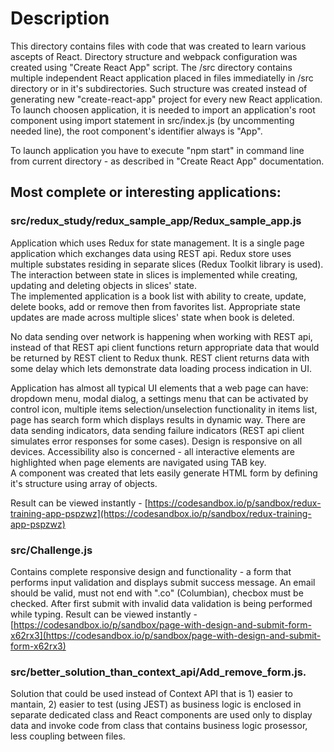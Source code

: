 






# Description
This directory contains files with code that was created to learn various ascepts of React. Directory structure and
webpack configuration was created using "Create React App" script. The /src directory contains multiple independent React application placed 
in files immediatelly in /src directory or in it's subdirectories. Such structure was created instead of generating new "create-react-app" project for every new React application. To launch choosen application, it is needed to import an application's root component using import statement in src/index.js (by uncommenting needed line), the root component's identifier always is "App".

To launch application you have to execute "npm start" in command line from current directory - as described in "Create React App" documentation.

## Most complete or interesting applications:

### src/redux_study/redux_sample_app/Redux_sample_app.js
Application which uses Redux for state management. It is a single page application which exchanges data using REST api. Redux store
uses multiple substates residing in separate slices (Redux Toolkit library is used). The interaction between state in slices is
implemented while creating, updating and deleting objects in slices' state.\
The implemented application is a book list with ability to create, update, delete books, add or remove then from favorites list. 
Appropriate state updates are made across multiple slices' state when book is deleted.

No data sending over network is happening when working with REST api, instead of that REST api client functions return appropriate data
that would be returned by REST client to Redux thunk. REST client returns data with some delay which lets demonstrate data loading
process indication in UI.

Application has almost all typical UI elements that a web page can have: dropdown menu, modal dialog, a settings menu that can be
activated by control icon, multiple items selection/unselection functionality in items list, page has search form which displays results in dynamic way. There are data sending indicators, data sending failure indicators (REST api client simulates error responses for some cases).
Design is responsive on all devices. Accessibility also is concerned - all interactive elements are highlighted when page elements are
navigated using TAB key.\
A component was created that lets easily generate HTML form by defining it's structure using array of objects.


Result can be viewed instantly - [https://codesandbox.io/p/sandbox/redux-training-app-pspzwz](https://codesandbox.io/p/sandbox/redux-training-app-pspzwz)


### src/Challenge.js 
Contains complete responsive design and functionality - a form that performs input validation and displays submit success message.
An email should be valid, must not end with ".co" (Columbian), checbox must be checked. After first submit with invalid data validation is being performed while typing.
Result can be viewed instantly - [https://codesandbox.io/p/sandbox/page-with-design-and-submit-form-x62rx3](https://codesandbox.io/p/sandbox/page-with-design-and-submit-form-x62rx3)

### src/better_solution_than_context_api/Add_remove_form.js. 
Solution that could be used instead of Context API that is 1) easier to mantain, 2) easier to test (using JEST) as business logic is enclosed in separate dedicated class and React components are used only to display data and invoke code from class that contains business logic prosessor, less coupling between files.